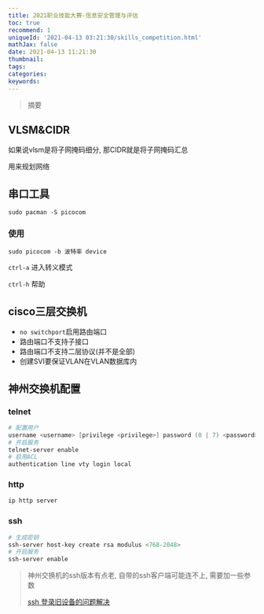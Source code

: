```yaml
---
title: 2021职业技能大赛-信息安全管理与评估
toc: true
recommend: 1
uniqueId: '2021-04-13 03:21:30/skills_competition.html'
mathJax: false
date: 2021-04-13 11:21:30
thumbnail:
tags:
categories: 
keywords:
---
```

> 摘要

<!-- more -->

## VLSM&CIDR

如果说vlsm是将子网掩码细分, 那CIDR就是将子网掩码汇总

用来规划网络

## 串口工具

`sudo pacman -S picocom`

### 使用

`sudo picocom -b 波特率 device`

`ctrl-a` 进入转义模式

`ctrl-h` 帮助

## cisco三层交换机

- `no switchport`启用路由端口
- 路由端口不支持子接口
- 路由端口不支持二层协议(并不是全部)
- 创建SVI要保证VLAN在VLAN数据库内

## 神州交换机配置

### telnet

```powershell
# 配置用户
username <username> [privilege <privilege>] password (0 | 7) <password>
# 开启服务
telnet-server enable
# 启用ACL
authentication line vty login local
```

### http

```powershell
ip http server
```

### ssh

```powershell
# 生成密钥
ssh-server host-key create rsa modulus <768-2048>
# 开启服务
ssh-server enable
```

> 神州交换机的ssh版本有点老, 自带的ssh客户端可能连不上, 需要加一些参数
>
> [ssh 登录旧设备的问题解决](https://www.zhihu.com/column/p/30840210)























































































































































































